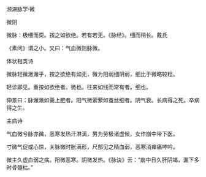 濒湖脉学·微

微阴

微脉：极细而耎。按之如欲绝。若有若无。《脉经》。细而稍长。戴氏

《素问》谓之小。又曰：气血微则脉微。

体状相类诗

微脉轻微潎潎乎，按之欲绝有如无，微为阳弱细阴弱，细比于微略较粗。

轻诊即见。重按如欲绝者。微也。往来如线而常有者。细也。

伸景曰：脉潎潎如羹上肥者。阳气微萦萦如茧丝细者。阴气衰。长病得之死。卒病得之生。

主病诗

气血微兮脉亦微，恶寒发热汗淋漓，男为劳极诸虚候，女作崩中带下医。

寸微气促或心惊，关脉微时胀满形，尺部见之精血弱，恶寒消瘅痛呻吟。

微主久虚血弱之病。阳微恶寒。阴微发热。《脉诀》云：“崩中日久肝阴竭，漏下多时骨髓枯。”

